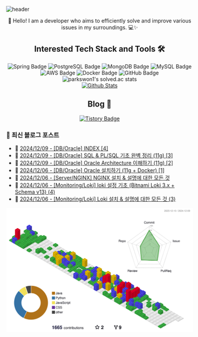 ![header](https://capsule-render.vercel.app/api?type=waving&color=gradient&height=250&fontSize=40&fontAlignY=40&animation=fadeIn&text=Server%20down%3F%20Must%20be%20cosmic%20rays%20☄️)

<div align="center">
  👋 Hello! I am a developer who aims to efficiently solve and improve various issues in my surroundings. 💻✨
</div>

## <div align="center">Interested Tech Stack and Tools 🛠️</div>

<div align="center">
  <img src="https://img.shields.io/badge/Spring-6DB33F?style=flat&logo=Spring&logoColor=white" alt="Spring Badge"/>
  <img src="https://img.shields.io/badge/PostgreSQL-336791?style=flat&logo=PostgreSQL&logoColor=white" alt="PostgreSQL Badge"/>
  <img src="https://img.shields.io/badge/MongoDB-47A248?style=flat&logo=MongoDB&logoColor=white" alt="MongoDB Badge"/>
  <img src="https://img.shields.io/badge/MySQL-4479A1?style=flat&logo=MySQL&logoColor=white" alt="MySQL Badge"/>
  <img src="https://img.shields.io/badge/AWS-232F3E?style=flat&logo=Amazon-AWS&logoColor=white" alt="AWS Badge"/>
  <img src="https://img.shields.io/badge/Docker-2496ED?style=flat&logo=Docker&logoColor=white" alt="Docker Badge"/>
  <img src="https://img.shields.io/badge/GitHub-181717?style=flat&logo=GitHub&logoColor=white" alt="GitHub Badge"/>
</div>

<div align="center">
  <img src="https://github-readme-solvedac.hyp3rflow.vercel.app/api/?handle=parkswon1" alt="parkswon1's solved.ac stats"/>
</div>

<div align="center">
  <a href="https://www.codenary.co.kr/user-profile/detail/%EB%B0%95%EC%84%9D%EC%9B%90?github_ride=true&utm_source=github">
    <img src="https://www.codenary.co.kr/widget/github/api?username=%EB%B0%95%EC%84%9D%EC%9B%90" alt="Github Stats">
  </a>
</div>

## <div align="center">Blog 🌱</div>
<div align="center">
  <a href="https://naturecancoding.tistory.com/">
    <img src="https://img.shields.io/badge/Tistory-000000?style=flat&logo=tistory&logoColor=white" alt="Tistory Badge"/>
  </a>
</div>

<!-- START_CUSTOM_SECTION -->

<!-- START_CUSTOM_SECTION -->
### 📝 최신 블로그 포스트

- 📰 [2024/12/09 - [DB/Oracle] INDEX  [4]](https://naturecancoding.tistory.com/146)
- 📰 [2024/12/09 - [DB/Oracle] SQL &amp; PL/SQL 기초 완벽 정리 (11g) [3]](https://naturecancoding.tistory.com/145)
- 📰 [2024/12/09 - [DB/Oracle] Oracle Architecture 이해하기 (11g) [2]](https://naturecancoding.tistory.com/144)
- 📰 [2024/12/06 - [DB/Oracle] Oracle 설치하기 (11g + Docker) [1]](https://naturecancoding.tistory.com/143)
- 📰 [2024/12/06 - [Server/NGINX] NGINX 설치 &amp; 설명에 대한 모든 것](https://naturecancoding.tistory.com/142)
- 📰 [2024/12/06 - [Monitoring/Loki] loki 설정 기초 (Bitnami Loki 3.x + Schema v13) (4)](https://naturecancoding.tistory.com/141)
- 📰 [2024/12/06 - [Monitoring/Loki] Loki 설치 &amp; 설명에 대한 모든 것 (3)](https://naturecancoding.tistory.com/140)

<!-- END_CUSTOM_SECTION -->
<!-- END_CUSTOM_SECTION -->

<!-- 3D 잔디 -->
![3D 잔디](./profile-3d-contrib/profile-gitblock.svg)

